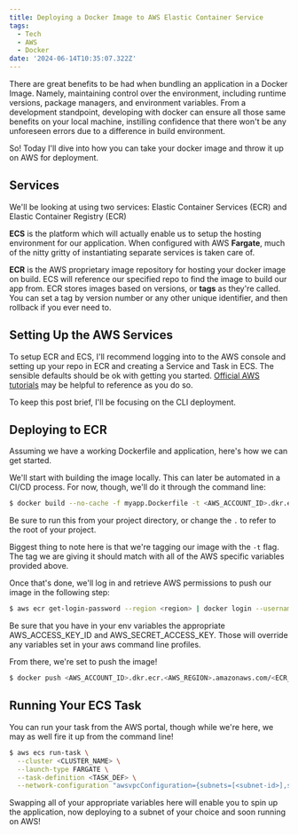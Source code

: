 ```yaml
---
title: Deploying a Docker Image to AWS Elastic Container Service
tags:
  - Tech
  - AWS
  - Docker
date: '2024-06-14T10:35:07.322Z'
---
```


There are great benefits to be had when bundling an application in a Docker Image. Namely, maintaining control over the environment, including runtime versions, package managers, and environment variables. From a development standpoint, developing with docker can ensure all those same benefits on your local machine, instilling confidence that there won't be any unforeseen errors due to a difference in build environment.

So! Today I'll dive into how you can take your docker image and throw it up on AWS for deployment.

## Services

We'll be looking at using two services: Elastic Container Services (ECR) and Elastic Container Registry (ECR)

**ECS** is the platform which will actually enable us to setup the hosting environment for our application. When configured with AWS **Fargate**, much of the nitty gritty of instantiating separate services is taken care of. 

**ECR** is the AWS proprietary image repository for hosting your docker image on build. ECS will reference our specified repo to find the image to build our app from. ECR stores images based on versions, or **tags** as they're called. You can set a tag by version number or any other unique identifier, and then rollback if you ever need to.

## Setting Up the AWS Services

To setup ECR and ECS, I'll recommend logging into to the AWS console and setting up your repo in ECR and creating a Service and Task in ECS. The sensible defaults should be ok with getting you started. [Official AWS tutorials](https://docs.aws.amazon.com/AmazonECS/latest/developerguide/ECS_AWSCLI_Fargate.html) may be helpful to reference as you do so.

To keep this post brief, I'll be focusing on the CLI deployment.

## Deploying to ECR

Assuming we have a working Dockerfile and application, here's how we can get started.

We'll start with building the image locally. This can later be automated in a CI/CD process. For now, though, we'll do it through the command line:

```bash
$ docker build --no-cache -f myapp.Dockerfile -t <AWS_ACCOUNT_ID>.dkr.ecr.<AWS_REGION>.amazonaws.com/<ECR_REPO_NAME>:<TAG> .
```

Be sure to run this from your project directory, or change the `.` to refer to the root of your project.

Biggest thing to note here is that we're tagging our image with the `-t` flag. The tag we are giving it should match with all of the AWS specific variables provided above.

Once that's done, we'll log in and retrieve AWS permissions to push our image in the following step:

```bash
$ aws ecr get-login-password --region <region> | docker login --username AWS --password-stdin <AWS_ACCOUNT_ID>.dkr.ecr.<AWS_REGION>.amazonaws.com
```
Be sure that you have in your env variables the appropriate AWS_ACCESS_KEY_ID and AWS_SECRET_ACCESS_KEY. Those will override any variables set in your aws command line profiles.

From there, we're set to push the image!

```bash
$ docker push <AWS_ACCOUNT_ID>.dkr.ecr.<AWS_REGION>.amazonaws.com/<ECR_REPO_NAME>:<TAG>
```

## Running Your ECS Task

You can run your task from the AWS portal, though while we're here, we may as well fire it up from the command line!

```bash
$ aws ecs run-task \
  --cluster <CLUSTER_NAME> \
  --launch-type FARGATE \
  --task-definition <TASK_DEF> \
  --network-configuration "awsvpcConfiguration={subnets=[<subnet-id>],securityGroups=[<security-group-id>],assignPublicIp=ENABLED}"
```

Swapping all of your appropriate variables here will enable you to spin up the application, now deploying to a subnet of your choice and soon running on AWS!
